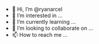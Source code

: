 - 👋 Hi, I’m @ryanarcel
- 👀 I’m interested in ...
- 🌱 I’m currently learning ...
- 💞️ I’m looking to collaborate on ...
- 📫 How to reach me ...

<!---
ryanarcel/ryanarcel is a ✨ special ✨ repository because its `README.md` (this file) appears on your GitHub profile.
You can click the Preview link to take a look at your changes.
--->
